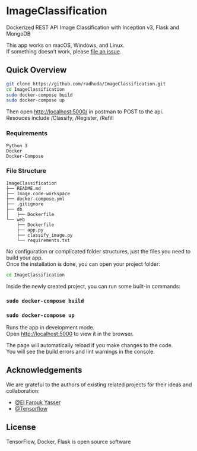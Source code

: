 # ImageClassification
Dockerized REST API Image Classification with Inception v3, Flask and MongoDB

This app works on macOS, Windows, and Linux.<br>
If something doesn’t work, please [file an issue](https://github.com/radhuda/ImageClassification/issues/new).

## Quick Overview

```sh
git clone https://github.com/radhuda/ImageClassification.git
cd ImageClassification
sudo docker-compose build
sudo docker-compose up
```


Then open [http://localhost:5000/](http://localhost:5000/) in postman to POST to the api.<br>
Resouces include /Classify, /Register, /Refill


### Requirements
```
Python 3
Docker
Docker-Compose
```

### File Structure

```
ImageClassification
├── README.md
├── Image.code-workspace
├── docker-compose.yml
├── .gitignore
├── db
│   ├── Dockerfile
└── web
    ├── Dockerfile
    ├── app.py
    ├── classify_image.py
    └── requirements.txt
```

No configuration or complicated folder structures, just the files you need to build your app.<br>
Once the installation is done, you can open your project folder:

```sh
cd ImageClassification
```

Inside the newly created project, you can run some built-in commands:

### `sudo docker-compose build`
### `sudo docker-compose up`

Runs the app in development mode.<br>
Open [http://localhost:5000](http://localhost:5000) to view it in the browser.

The page will automatically reload if you make changes to the code.<br>
You will see the build errors and lint warnings in the console.


## Acknowledgements

We are grateful to the authors of existing related projects for their ideas and collaboration:

- [@El Farouk Yasser](https://www.udemy.com/user/elfaroukyasser/)
- [@Tensorflow](https://github.com/tensorflow)

## License
TensorFlow, Docker, Flask is open source software
